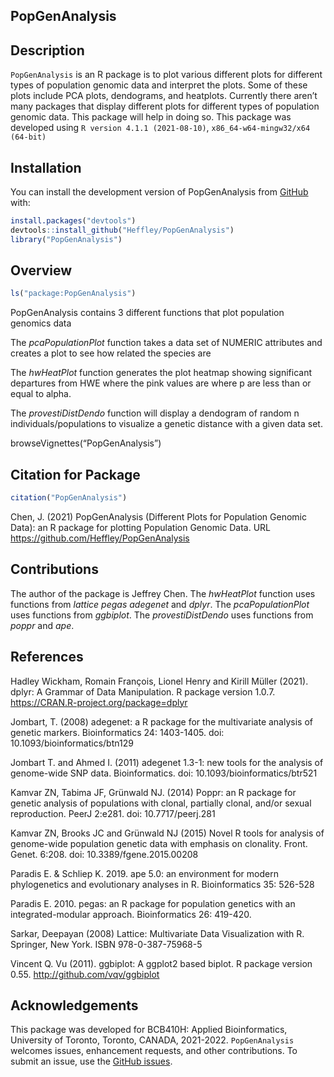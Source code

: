 
## PopGenAnalysis

<!-- badges: start -->
<!-- badges: end -->

## Description

`PopGenAnalysis` is an R package is to plot various different plots for
different types of population genomic data and interpret the plots. Some
of these plots include PCA plots, dendograms, and heatplots. Currently
there aren’t many packages that display different plots for different
types of population genomic data. This package will help in doing so.
This package was developed using `R version 4.1.1 (2021-08-10)`,
`x86_64-w64-mingw32/x64 (64-bit)`

## Installation

You can install the development version of PopGenAnalysis from
[GitHub](https://github.com/) with:

``` r
install.packages("devtools")
devtools::install_github("Heffley/PopGenAnalysis")
library("PopGenAnalysis")
```

## Overview

``` r
ls("package:PopGenAnalysis")
```

PopGenAnalysis contains 3 different functions that plot population
genomics data

The *pcaPopulationPlot* function takes a data set of NUMERIC attributes
and creates a plot to see how related the species are

The *hwHeatPlot* function generates the plot heatmap showing significant
departures from HWE where the pink values are where p are less than or
equal to alpha.

The *provestiDistDendo* function will display a dendogram of random n
individuals/populations to visualize a genetic distance with a given
data set.

browseVignettes(“PopGenAnalysis”)

## Citation for Package

``` r
citation("PopGenAnalysis")
```

Chen, J. (2021) PopGenAnalysis (Different Plots for Population Genomic
Data): an R package for plotting Population Genomic Data. URL
<https://github.com/Heffley/PopGenAnalysis>

## Contributions

The author of the package is Jeffrey Chen. The *hwHeatPlot* function
uses functions from *lattice* *pegas* *adegenet* and *dplyr*. The
*pcaPopulationPlot* uses functions from *ggbiplot*. The
*provestiDistDendo* uses functions from *poppr* and *ape*.

## References

Hadley Wickham, Romain François, Lionel Henry and Kirill Müller (2021).
dplyr: A Grammar of Data Manipulation. R package version 1.0.7.
<https://CRAN.R-project.org/package=dplyr>

Jombart, T. (2008) adegenet: a R package for the multivariate analysis
of genetic markers. Bioinformatics 24: 1403-1405. doi:
10.1093/bioinformatics/btn129

Jombart T. and Ahmed I. (2011) adegenet 1.3-1: new tools for the
analysis of genome-wide SNP data. Bioinformatics. doi:
10.1093/bioinformatics/btr521

Kamvar ZN, Tabima JF, Grünwald NJ. (2014) Poppr: an R package for
genetic analysis of populations with clonal, partially clonal, and/or
sexual reproduction. PeerJ 2:e281. doi: 10.7717/peerj.281

Kamvar ZN, Brooks JC and Grünwald NJ (2015) Novel R tools for analysis
of genome-wide population genetic data with emphasis on clonality.
Front. Genet. 6:208. doi: 10.3389/fgene.2015.00208

Paradis E. & Schliep K. 2019. ape 5.0: an environment for modern
phylogenetics and evolutionary analyses in R. Bioinformatics 35: 526-528

Paradis E. 2010. pegas: an R package for population genetics with an
integrated-modular approach. Bioinformatics 26: 419-420.

Sarkar, Deepayan (2008) Lattice: Multivariate Data Visualization with R.
Springer, New York. ISBN 978-0-387-75968-5

Vincent Q. Vu (2011). ggbiplot: A ggplot2 based biplot. R package
version 0.55. <http://github.com/vqv/ggbiplot>

## Acknowledgements

This package was developed for BCB410H: Applied Bioinformatics,
University of Toronto, Toronto, CANADA, 2021-2022. `PopGenAnalysis`
welcomes issues, enhancement requests, and other contributions. To
submit an issue, use the [GitHub
issues](https://github.com/Heffley/PopGenAnalysis/issues).
